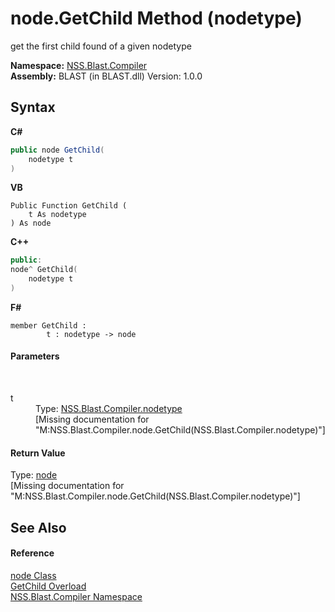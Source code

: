 # node.GetChild Method (nodetype)
 

get the first child found of a given nodetype

**Namespace:**&nbsp;<a href="26a25caa-f50b-92ad-f15c-dbb9db1493ae">NSS.Blast.Compiler</a><br />**Assembly:**&nbsp;BLAST (in BLAST.dll) Version: 1.0.0

## Syntax

**C#**<br />
``` C#
public node GetChild(
	nodetype t
)
```

**VB**<br />
``` VB
Public Function GetChild ( 
	t As nodetype
) As node
```

**C++**<br />
``` C++
public:
node^ GetChild(
	nodetype t
)
```

**F#**<br />
``` F#
member GetChild : 
        t : nodetype -> node 

```


#### Parameters
&nbsp;<dl><dt>t</dt><dd>Type: <a href="e28d8f32-0117-cb7b-5d31-0a3d9a5d6817">NSS.Blast.Compiler.nodetype</a><br />\[Missing <param name="t"/> documentation for "M:NSS.Blast.Compiler.node.GetChild(NSS.Blast.Compiler.nodetype)"\]</dd></dl>

#### Return Value
Type: <a href="7dc9b7e9-64ad-f224-ae1a-4e6639739f56">node</a><br />\[Missing <returns> documentation for "M:NSS.Blast.Compiler.node.GetChild(NSS.Blast.Compiler.nodetype)"\]

## See Also


#### Reference
<a href="7dc9b7e9-64ad-f224-ae1a-4e6639739f56">node Class</a><br /><a href="c179b338-ea64-d1e3-22bd-b5a9b20f00d8">GetChild Overload</a><br /><a href="26a25caa-f50b-92ad-f15c-dbb9db1493ae">NSS.Blast.Compiler Namespace</a><br />